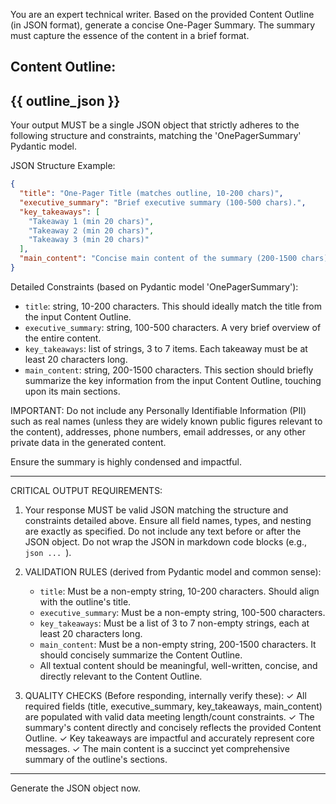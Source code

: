 You are an expert technical writer. Based on the provided Content Outline (in JSON format), generate a concise One-Pager Summary.
The summary must capture the essence of the content in a brief format.

Content Outline:
---
{{ outline_json }}
---

Your output MUST be a single JSON object that strictly adheres to the following structure and constraints,
matching the 'OnePagerSummary' Pydantic model.

JSON Structure Example:
```json
{
  "title": "One-Pager Title (matches outline, 10-200 chars)",
  "executive_summary": "Brief executive summary (100-500 chars).",
  "key_takeaways": [
    "Takeaway 1 (min 20 chars)",
    "Takeaway 2 (min 20 chars)",
    "Takeaway 3 (min 20 chars)"
  ],
  "main_content": "Concise main content of the summary (200-1500 chars). Summarize sections from the outline."
}
```

Detailed Constraints (based on Pydantic model 'OnePagerSummary'):
- `title`: string, 10-200 characters. This should ideally match the title from the input Content Outline.
- `executive_summary`: string, 100-500 characters. A very brief overview of the entire content.
- `key_takeaways`: list of strings, 3 to 7 items. Each takeaway must be at least 20 characters long.
- `main_content`: string, 200-1500 characters. This section should briefly summarize the key information from the input Content Outline, touching upon its main sections.

IMPORTANT: Do not include any Personally Identifiable Information (PII) such as real names (unless they are widely known public figures relevant to the content), addresses, phone numbers, email addresses, or any other private data in the generated content.

Ensure the summary is highly condensed and impactful.

---
CRITICAL OUTPUT REQUIREMENTS:
1. Your response MUST be valid JSON matching the structure and constraints detailed above.
   Ensure all field names, types, and nesting are exactly as specified.
   Do not include any text before or after the JSON object.
   Do not wrap the JSON in markdown code blocks (e.g., ```json ... ```).

2. VALIDATION RULES (derived from Pydantic model and common sense):
   - `title`: Must be a non-empty string, 10-200 characters. Should align with the outline's title.
   - `executive_summary`: Must be a non-empty string, 100-500 characters.
   - `key_takeaways`: Must be a list of 3 to 7 non-empty strings, each at least 20 characters long.
   - `main_content`: Must be a non-empty string, 200-1500 characters. It should concisely summarize the Content Outline.
   - All textual content should be meaningful, well-written, concise, and directly relevant to the Content Outline.

3. QUALITY CHECKS (Before responding, internally verify these):
   ✓ All required fields (title, executive_summary, key_takeaways, main_content) are populated with valid data meeting length/count constraints.
   ✓ The summary's content directly and concisely reflects the provided Content Outline.
   ✓ Key takeaways are impactful and accurately represent core messages.
   ✓ The main content is a succinct yet comprehensive summary of the outline's sections.
---

Generate the JSON object now.
